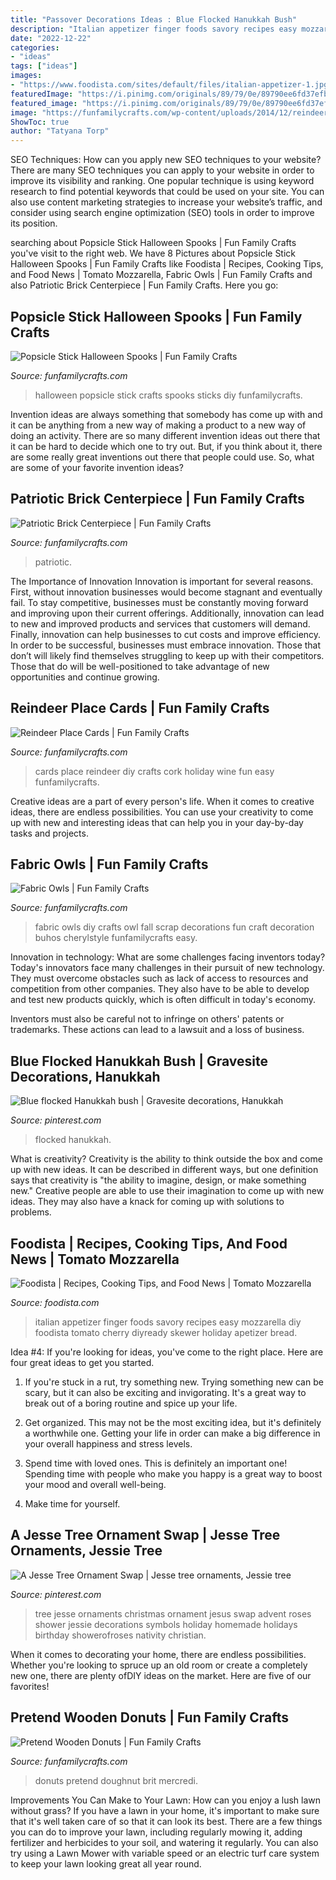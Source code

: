 ```yaml
---
title: "Passover Decorations Ideas : Blue Flocked Hanukkah Bush"
description: "Italian appetizer finger foods savory recipes easy mozzarella diy foodista tomato cherry diyready skewer holiday apetizer bread"
date: "2022-12-22"
categories:
- "ideas"
tags: ["ideas"]
images:
- "https://www.foodista.com/sites/default/files/italian-appetizer-1.jpg"
featuredImage: "https://i.pinimg.com/originals/89/79/0e/89790ee6fd37efb5d97f7a74354e3fe9.jpg"
featured_image: "https://i.pinimg.com/originals/89/79/0e/89790ee6fd37efb5d97f7a74354e3fe9.jpg"
image: "https://funfamilycrafts.com/wp-content/uploads/2014/12/reindeer-place-cards-cherylstyle-H.jpg"
ShowToc: true
author: "Tatyana Torp"
---
```



SEO Techniques: How can you apply new SEO techniques to your website?
There are many SEO techniques you can apply to your website in order to improve its visibility and ranking. One popular technique is using keyword research to find potential keywords that could be used on your site. You can also use content marketing strategies to increase your website’s traffic, and consider using search engine optimization (SEO) tools in order to improve its position.

	

		
searching about Popsicle Stick Halloween Spooks | Fun Family Crafts you've visit to the right web. We have 8 Pictures about Popsicle Stick Halloween Spooks | Fun Family Crafts like Foodista | Recipes, Cooking Tips, and Food News | Tomato Mozzarella, Fabric Owls | Fun Family Crafts and also Patriotic Brick Centerpiece | Fun Family Crafts. Here you go:
		
    
## Popsicle Stick Halloween Spooks | Fun Family Crafts

<img loading=lazy src="https://funfamilycrafts.com/wp-content/uploads/2013/10/StickHalloween.jpg" onerror="this.onerror=null;this.src='https://tse2.mm.bing.net/th?id=OIP.FVo9uOkGHD8kfXMlzoyV-gHaHt&amp;pid=15.1';" alt="Popsicle Stick Halloween Spooks | Fun Family Crafts">

_Source: funfamilycrafts.com_

>halloween popsicle stick crafts spooks sticks diy funfamilycrafts. 

	

Invention ideas are always something that somebody has come up with and it can be anything from a new way of making a product to a new way of doing an activity. There are so many different invention ideas out there that it can be hard to decide which one to try out. But, if you think about it, there are some really great inventions out there that people could use. So, what are some of your favorite invention ideas?

    
## Patriotic Brick Centerpiece | Fun Family Crafts

<img loading=lazy src="https://funfamilycrafts.com/wp-content/uploads/2013/06/brick-flag-hero.jpg" onerror="this.onerror=null;this.src='https://tse1.mm.bing.net/th?id=OIP.5OcCq3cA2tuPYAhjsOPvMAHaLK&amp;pid=15.1';" alt="Patriotic Brick Centerpiece | Fun Family Crafts">

_Source: funfamilycrafts.com_

>patriotic. 

	

The Importance of Innovation
Innovation is important for several reasons. First, without innovation businesses would become stagnant and eventually fail. To stay competitive, businesses must be constantly moving forward and improving upon their current offerings. Additionally, innovation can lead to new and improved products and services that customers will demand. Finally, innovation can help businesses to cut costs and improve efficiency.
In order to be successful, businesses must embrace innovation. Those that don’t will likely find themselves struggling to keep up with their competitors. Those that do will be well-positioned to take advantage of new opportunities and continue growing.

    
## Reindeer Place Cards | Fun Family Crafts

<img loading=lazy src="https://funfamilycrafts.com/wp-content/uploads/2014/12/reindeer-place-cards-cherylstyle-H.jpg" onerror="this.onerror=null;this.src='https://tse1.mm.bing.net/th?id=OIP.UWptQRVciaYJhfGcSclkBgHaE3&amp;pid=15.1';" alt="Reindeer Place Cards | Fun Family Crafts">

_Source: funfamilycrafts.com_

>cards place reindeer diy crafts cork holiday wine fun easy funfamilycrafts. 

	

Creative ideas are a part of every person's life. When it comes to creative ideas, there are endless possibilities. You can use your creativity to come up with new and interesting ideas that can help you in your day-by-day tasks and projects. 

    
## Fabric Owls | Fun Family Crafts

<img loading=lazy src="https://funfamilycrafts.com/wp-content/uploads/2014/09/diy-fabric-owls-cherylstyle-H.jpg" onerror="this.onerror=null;this.src='https://tse2.mm.bing.net/th?id=OIP.4QId6fBiZ3HWjtf1TTa_LwHaE3&amp;pid=15.1';" alt="Fabric Owls | Fun Family Crafts">

_Source: funfamilycrafts.com_

>fabric owls diy crafts owl fall scrap decorations fun craft decoration buhos cherylstyle funfamilycrafts easy. 

	

Innovation in technology: What are some challenges facing inventors today?
Today's innovators face many challenges in their pursuit of new technology. They must overcome obstacles such as lack of access to resources and competition from other companies. They also have to be able to develop and test new products quickly, which is often difficult in today's economy.

Inventors must also be careful not to infringe on others' patents or trademarks. These actions can lead to a lawsuit and a loss of business.

    
## Blue Flocked Hanukkah Bush | Gravesite Decorations, Hanukkah

<img loading=lazy src="https://i.pinimg.com/736x/aa/ac/fc/aaacfc52fd6934b4432dfbbbd377804e--holiday-tree-hanukkah.jpg" onerror="this.onerror=null;this.src='https://tse4.mm.bing.net/th?id=OIP.ZMdtiMWgz6h8CK9Trr_E1AHaJ6&amp;pid=15.1';" alt="Blue flocked Hanukkah bush | Gravesite decorations, Hanukkah">

_Source: pinterest.com_

>flocked hanukkah. 

	

What is creativity?
Creativity is the ability to think outside the box and come up with new ideas. It can be described in different ways, but one definition says that creativity is "the ability to imagine, design, or make something new." Creative people are able to use their imagination to come up with new ideas. They may also have a knack for coming up with solutions to problems.

    
## Foodista | Recipes, Cooking Tips, And Food News | Tomato Mozzarella

<img loading=lazy src="https://www.foodista.com/sites/default/files/italian-appetizer-1.jpg" onerror="this.onerror=null;this.src='https://tse1.mm.bing.net/th?id=OIP.n2VIGOJA13hvwbI9_9ZTjgHaHa&amp;pid=15.1';" alt="Foodista | Recipes, Cooking Tips, and Food News | Tomato Mozzarella">

_Source: foodista.com_

>italian appetizer finger foods savory recipes easy mozzarella diy foodista tomato cherry diyready skewer holiday apetizer bread. 

	

Idea #4:
If you're looking for ideas, you've come to the right place. Here are four great ideas to get you started.
1. If you're stuck in a rut, try something new. Trying something new can be scary, but it can also be exciting and invigorating. It's a great way to break out of a boring routine and spice up your life.

2. Get organized. This may not be the most exciting idea, but it's definitely a worthwhile one. Getting your life in order can make a big difference in your overall happiness and stress levels.

3. Spend time with loved ones. This is definitely an important one! Spending time with people who make you happy is a great way to boost your mood and overall well-being.

4. Make time for yourself.

    
## A Jesse Tree Ornament Swap | Jesse Tree Ornaments, Jessie Tree

<img loading=lazy src="https://i.pinimg.com/originals/89/79/0e/89790ee6fd37efb5d97f7a74354e3fe9.jpg" onerror="this.onerror=null;this.src='https://tse2.mm.bing.net/th?id=OIP.MGJ6w-ioft_2-aEUmf8CFAHaMb&amp;pid=15.1';" alt="A Jesse Tree Ornament Swap | Jesse tree ornaments, Jessie tree">

_Source: pinterest.com_

>tree jesse ornaments christmas ornament jesus swap advent roses shower jessie decorations symbols holiday homemade holidays birthday showerofroses nativity christian. 

	

When it comes to decorating your home, there are endless possibilities. Whether you're looking to spruce up an old room or create a completely new one, there are plenty ofDIY ideas on the market. Here are five of our favorites!

    
## Pretend Wooden Donuts | Fun Family Crafts

<img loading=lazy src="https://funfamilycrafts.com/wp-content/uploads/2014/01/wooden_donuts.jpg" onerror="this.onerror=null;this.src='https://tse1.mm.bing.net/th?id=OIP.n1sFfTPhRPPjjzbyD8WJ6AHaKD&amp;pid=15.1';" alt="Pretend Wooden Donuts | Fun Family Crafts">

_Source: funfamilycrafts.com_

>donuts pretend doughnut brit mercredi. 

	

Improvements You Can Make to Your Lawn: How can you enjoy a lush lawn without grass?
If you have a lawn in your home, it's important to make sure that it's well taken care of so that it can look its best. There are a few things you can do to improve your lawn, including regularly mowing it, adding fertilizer and herbicides to your soil, and watering it regularly. You can also try using a Lawn Mower with variable speed or an electric turf care system to keep your lawn looking great all year round.

